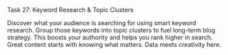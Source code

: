 Task 27: Keyword Research & Topic Clusters

Discover what your audience is searching for using smart keyword research. Group those keywords into topic clusters to fuel long-term blog strategy. This boosts your authority and helps you rank higher in search. Great content starts with knowing what matters. Data meets creativity here.
